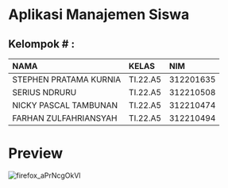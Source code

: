 # Aplikasi Manajemen Siswa
## Kelompok # :
| NAMA  | KELAS     | NIM                |
| :-------- | :------- | :------------------------- |
| STEPHEN PRATAMA KURNIA| TI.22.A5 | 312201635 |
| SERIUS NDRURU| TI.22.A5 | 312210508  |
| NICKY PASCAL TAMBUNAN | TI.22.A5 | 312210474  |
| FARHAN ZULFAHRIANSYAH | TI.22.A5 | 312210494  |

# Preview
![firefox_aPrNcgOkVl](https://github.com/user-attachments/assets/5a0ec15d-dfe1-456b-9f71-c45d074eb167)
